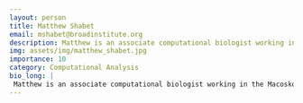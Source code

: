 ```yaml
---
layout: person
title: Matthew Shabet
email: mshabet@broadinstitute.org
description: Matthew is an associate computational biologist working in the Macosko Lab. He is currently studying the epigenetic characteristics of neuronal cell types vulnerable to degeneration in Parkinson’s ...
img: assets/img/matthew_shabet.jpg
importance: 10
category: Computational Analysis
bio_long: |
 Matthew is an associate computational biologist working in the Macosko Lab. He is currently studying the epigenetic characteristics of neuronal cell types vulnerable to degeneration in Parkinson’s disease, as well as building pipelines for new spatial transcriptomic technologies used to study the spatial organization of cells in the human brain.
---
```

